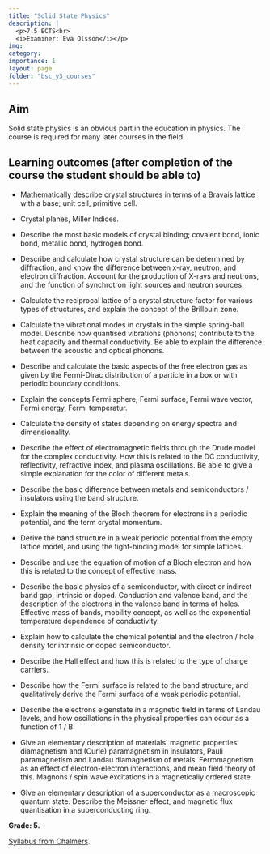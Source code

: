 ```yaml
---
title: "Solid State Physics"
description: |
  <p>7.5 ECTS<br>
  <i>Examiner: Eva Olsson</i></p>
img:
category:
importance: 1
layout: page
folder: "bsc_y3_courses"
---
```


## Aim

Solid state physics is an obvious part in the education in physics. The course is required for many later courses in the field.

## Learning outcomes (after completion of the course the student should be able to)

- Mathematically describe crystal structures in terms of a Bravais lattice with a base; unit cell, primitive cell.

- Crystal planes, Miller Indices.

- Describe the most basic models of crystal binding; covalent bond, ionic bond, metallic bond, hydrogen bond.

- Describe and calculate how crystal structure can be determined by diffraction, and know the difference between x-ray, neutron, and electron diffraction. Account for the production of X-rays and neutrons, and the function of synchrotron light sources and neutron sources.

- Calculate the reciprocal lattice of a crystal structure factor for various types of structures, and explain the concept of the Brillouin zone.

- Calculate the vibrational modes in crystals in the simple spring-ball model. Describe how quantised vibrations (phonons) contribute to the heat capacity and thermal conductivity. Be able to explain the difference between the acoustic and optical phonons.

- Describe and calculate the basic aspects of the free electron gas as given by the Fermi-Dirac distribution of a particle in a box or with periodic boundary conditions.

- Explain the concepts Fermi sphere, Fermi surface, Fermi wave vector, Fermi energy, Fermi temperatur.

- Calculate the density of states depending on energy spectra and dimensionality.

- Describe the effect of electromagnetic fields through the Drude model for the complex conductivity. How this is related to the DC conductivity, reflectivity, refractive index, and plasma oscillations. Be able to give a simple explanation for the color of different metals.

- Describe the basic difference between metals and semiconductors / insulators using the band structure.

- Explain the meaning of the Bloch theorem for electrons in a periodic potential, and the term crystal momentum.

- Derive the band structure in a weak periodic potential from the empty lattice model, and using the tight-binding model for simple lattices.

- Describe and use the equation of motion of a Bloch electron and how this is related to the concept of effective mass.

- Describe the basic physics of a semiconductor, with direct or indirect band gap, intrinsic or doped. Conduction and valence band, and the description of the electrons in the valence band in terms of holes. Effective mass of bands, mobility concept, as well as the exponential temperature dependence of conductivity.

- Explain how to calculate the chemical potential and the electron / hole density for intrinsic or doped semiconductor.

- Describe the Hall effect and how this is related to the type of charge carriers.

- Describe how the Fermi surface is related to the band structure, and qualitatively derive the Fermi surface of a weak periodic potential.

- Describe the electrons eigenstate in a magnetic field in terms of Landau levels, and how oscillations in the physical properties can occur as a function of 1 / B.

- Give an elementary description of materials' magnetic properties: diamagnetism and (Curie) paramagnetism in insulators, Pauli paramagnetism and Landau diamagnetism of metals. Ferromagnetism as an effect of electron-electron interactions, and mean field theory of this. Magnons / spin wave excitations in a magnetically ordered state.

- Give an elementary description of a superconductor as a macroscopic quantum state. Describe the Meissner effect, and magnetic flux quantisation in a superconducting ring.

**Grade: 5.**

[Syllabus from Chalmers](https://www.chalmers.se/en/education/your-studies/find-course-and-programme-syllabi/course-syllabus/FFY012/?acYear=2022%2F2023).
